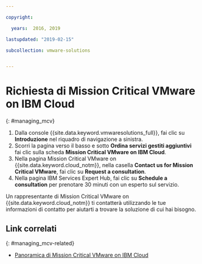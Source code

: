```yaml
---

copyright:

  years:  2016, 2019

lastupdated: "2019-02-15"

subcollection: vmware-solutions


---
```


# Richiesta di Mission Critical VMware on IBM Cloud
{: #managing_mcv}

1. Dalla console {{site.data.keyword.vmwaresolutions_full}}, fai clic su **Introduzione** nel riquadro di navigazione a sinistra.
2. Scorri la pagina verso il basso e sotto **Ordina servizi gestiti aggiuntivi** fai clic sulla scheda **Mission Critical VMware on IBM Cloud**.
3. Nella pagina Mission Critical VMware on {{site.data.keyword.cloud_notm}}, nella casella **Contact us for Mission Critical VMware**, fai clic su **Request a consultation**.
4. Nella pagina IBM Services Expert Hub, fai clic su **Schedule a consultation** per prenotare 30 minuti con un esperto sul servizio.

Un rappresentante di Mission Critical VMware on {{site.data.keyword.cloud_notm}} ti contatterà utilizzando le tue informazioni di contatto per aiutarti a trovare la soluzione di cui hai bisogno.

## Link correlati
{: #managing_mcv-related}

* [Panoramica di Mission Critical VMware on IBM Cloud](/docs/services/vmwaresolutions/services?topic=vmware-solutions-mcv_overview)
